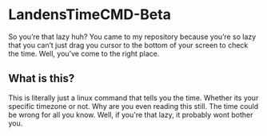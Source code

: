 # LandensTimeCMD-Beta
So you’re that lazy huh?  You came to my repository because you’re so lazy that you can’t just drag you cursor to the bottom of your screen to check the time.  Well, you’ve come to the right place.
## What is this?
This is literally just a linux command that tells you the time.  Whether its your specific timezone or not.  Why are you even reading this still.  The time could be wrong for all you know.  Well, if you're that lazy, it probably wont bother you.

